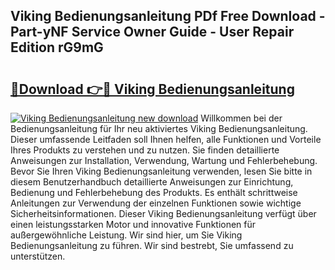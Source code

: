 ## Viking Bedienungsanleitung PDf Free Download - Part-yNF Service Owner Guide - User Repair Edition rG9mG

# <h2><a href="http://df5jsm.blite.top/?on=Viking+Bedienungsanleitung">🔗Download 👉🔴 Viking Bedienungsanleitung</a></h2>

[![Viking Bedienungsanleitung new download](https://i.imgur.com/lujVjoI.png)](http://df5jsm.blite.top/?on=Viking+Bedienungsanleitung)
Willkommen bei der Bedienungsanleitung für Ihr neu aktiviertes Viking Bedienungsanleitung. Dieser umfassende Leitfaden soll Ihnen helfen, alle Funktionen und Vorteile Ihres Produkts zu verstehen und zu nutzen. Sie finden detaillierte Anweisungen zur Installation, Verwendung, Wartung und Fehlerbehebung. Bevor Sie Ihren Viking Bedienungsanleitung verwenden, lesen Sie bitte in diesem Benutzerhandbuch detaillierte Anweisungen zur Einrichtung, Bedienung und Fehlerbehebung des Produkts. Es enthält schrittweise Anleitungen zur Verwendung der einzelnen Funktionen sowie wichtige Sicherheitsinformationen. Dieser Viking Bedienungsanleitung verfügt über einen leistungsstarken Motor und innovative Funktionen für außergewöhnliche Leistung. Wir sind hier, um Sie Viking Bedienungsanleitung zu führen. Wir sind bestrebt, Sie umfassend zu unterstützen.

